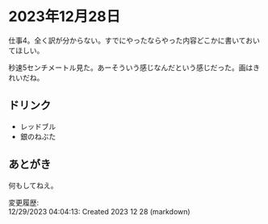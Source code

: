 # 2023年12月28日

仕事4。全く訳が分からない。すでにやったならやった内容どこかに書いておいてほしい。

秒速5センチメートル見た。あーそういう感じなんだという感じだった。画はきれいだね。

## ドリンク

- レッドブル
- 銀のねぶた

## あとがき

何もしてねえ。

変更履歴:  
12/29/2023 04:04:13: Created 2023 12 28 (markdown)  
